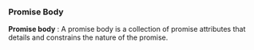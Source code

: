 ### Promise Body

**Promise body**
: A promise body is a collection of promise attributes that details and
constrains the nature of the promise.
